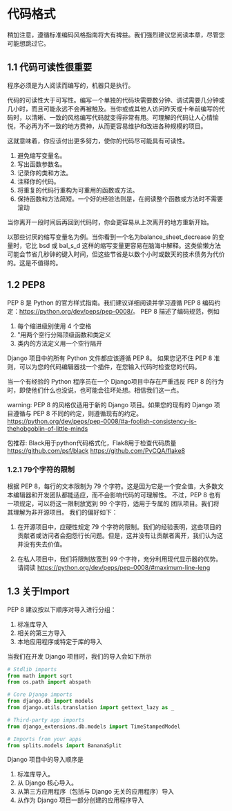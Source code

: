 # 代码格式
稍加注意，遵循标准编码风格指南将大有裨益。我们强烈建议您阅读本章，尽管您可能想跳过它。
## 1.1 代码可读性很重要
程序必须是为人阅读而编写的，机器只是执行。

代码的可读性大于可写性。编写一个单独的代码块需要数分钟、调试需要几分钟或几小时，而且可能永远不会再被触及。当你或或其他人访问昨天或十年前编写的代码时，以清晰、一致的风格编写代码就变得非常有用。可理解的代码让人心情愉悦，不必再为不一致的地方费神，从而更容易维护和改进各种规模的项目。

这就意味着，你应该付出更多努力，使你的代码尽可能具有可读性。

1. 避免缩写变量名。
2. 写出函数参数名。
3. 记录你的类和方法。
4. 注释你的代码。
5.  将重复的代码行重构为可重用的函数或方法。
6. 保持函数和方法简短。一个好的经验法则是，在阅读整个函数或方法时不需要滚动

当你离开一段时间后再回到代码时，你会更容易从上次离开的地方重新开始。

以那些讨厌的缩写变量名为例。当你看到一个名为balance_sheet_decrease 的变量时，它比 bsd 或 bal_s_d 这样的缩写变量更容易在脑海中解释。这类偷懒方法可能会节省几秒钟的键入时间，但这些节省是以数个小时或数天的技术债务为代价的。这是不值得的。
## 1.2 PEP8
PEP 8 是 Python 的官方样式指南。我们建议详细阅读并学习遵循
PEP 8 编码约定：<https://python.org/dev/peps/pep-0008/>。
PEP 8 描述了编码规范，例如

1.  每个缩进级别使用 4 个空格
2.  "用两个空行分隔顶级函数和类定义
3.  类内的方法定义用一个空行隔开

Django 项目中的所有 Python 文件都应该遵循 PEP 8。 如果您记不住 PEP 8 准则，可以为您的代码编辑器找一个插件，在您输入代码时检查您的代码。

当一个有经验的 Python 程序员在一个 Django项目中存在严重违反 PEP 8 的行为时，即使他们什么也没说，也可能会往坏处想。相信我们这一点。

warning: PEP 8 的风格仅适用于新的 Django 项目。如果您的现有的 Django 项目遵循与 PEP 8 不同的约定，则遵循现有的约定。<https://python.org/dev/peps/pep-0008/#a-foolish-consistency-is-thehobgoblin-of-little-minds>

包推荐: Black用于python代码格式化，Flak8用于检查代码质量
<https://github.com/psf/black> <https://github.com/PyCQA/flake8>
### 1.2.1 79个字符的限制
根据 PEP 8，每行的文本限制为 79 个字符。这是因为它是一个安全值，大多数文本编辑器和开发团队都能适应，而不会影响代码的可理解性。
不过，PEP 8 也有一项规定，可以将这一限制放宽到 99 个字符，适用于专属的
团队项目。我们将其理解为非开源项目。
我们的偏好如下：

1. 在开源项目中，应硬性规定 79 个字符的限制。我们的经验表明，这些项目的贡献者或访问者会抱怨行长问题。但是，这并没有让贡献者离开，我们认为这并没有失去价值。

2. 在私人项目中，我们将限制放宽到 99 个字符，充分利用现代显示器的优势。
请阅读 <https://python.org/dev/peps/pep-0008/#maximum-line-leng>
## 1.3 关于Import
PEP 8 建议按以下顺序对导入进行分组：

1. 标准库导入
2. 相关的第三方导入
3. 本地应用程序或特定于库的导入

当我们在开发 Django 项目时，我们的导入会如下所示
```python
# Stdlib imports
from math import sqrt
from os.path import abspath

# Core Django imports
from django.db import models
from django.utils.translation import gettext_lazy as _

# Third-party app imports
from django_extensions.db.models import TimeStampedModel

# Imports from your apps
from splits.models import BananaSplit
```
Django 项目中的导入顺序是

1. 标准库导入。
2. 从 Django 核心导入。
3. 从第三方应用程序（包括与 Django 无关的应用程序）导入
4. 从作为 Django 项目一部分创建的应用程序导入